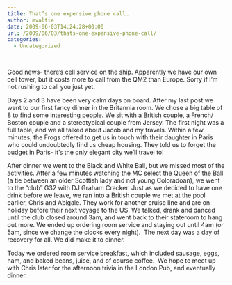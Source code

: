 ```yaml
---
title: That’s one expensive phone call…
author: mvaltie
date: 2009-06-03T14:24:28+00:00
url: /2009/06/03/thats-one-expensive-phone-call/
categories:
  - Uncategorized

---
```

Good news- there&#8217;s cell service on the ship. Apparently we have our own cell tower, but it costs more to call from the QM2 than Europe. Sorry if I&#8217;m not rushing to call you just yet.

Days 2 and 3 have been very calm days on board. After my last post we went to our first fancy dinner in the Britannia room. We chose a big table of 8 to find some interesting people. We sit with a British couple, a French/ Boston couple and a stereotypical couple from Jersey. The first night was a full table, and we all talked about Jacob and my travels. Within a few minutes, the Frogs offered to get us in touch with their daughter in Paris who could undoubtedly find us cheap housing. They told us to forget the budget in Paris- it&#8217;s the only elegant city we&#8217;ll travel to!

After dinner we went to the Black and White Ball, but we missed most of the activities. After a few minutes watching the MC select the Queen of the Ball (a tie between an older Scottish lady and not young Coloradoan), we went to the &#8220;club&#8221; G32 with DJ Graham Cracker. Just as we decided to have one drink before we leave, we ran into a British couple we met at the pool earlier, Chris and Abigale. They work for another cruise line and are on holiday before their next voyage to the US. We talked, drank and danced until the club closed around 3am, and went back to their stateroom to hang out more. We ended up ordering room service and staying out until 4am (or 5am, since we change the clocks every night).  The next day was a day of recovery for all. We did make it to dinner.

Today we ordered room service breakfast, which included sausage, eggs, ham, and baked beans, juice, and of course coffee.  We hope to meet up with Chris later for the afternoon trivia in the London Pub, and eventually dinner.